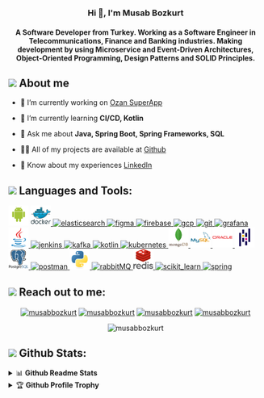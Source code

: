 <h3 align="center">Hi 👋, I'm Musab Bozkurt</h3>

<h4 align="center">A Software Developer from Turkey. Working as a Software Engineer in Telecommunications, Finance and
Banking industries. Making development by using Microservice and Event-Driven Architectures, Object-Oriented
Programming, Design Patterns and SOLID Principles.</h4>

## <img src="https://media.giphy.com/media/qgQUggAC3Pfv687qPC/giphy.gif" width="40"> **About me** ️

- 🔭 I’m currently working on [Ozan SuperApp](https://www.ozan.com/tr)

- 🌱 I’m currently learning **CI/CD, Kotlin**

- 💬 Ask me about **Java, Spring Boot, Spring Frameworks, SQL**

- 👨‍💻 All of my projects are available at [Github](https://github.com/musabbozkurt)

- 📄 Know about my
  experiences [LinkedIn](https://linkedin.com/in/musab-bozkurt-24924986)

## <img src="https://media.giphy.com/media/qgQUggAC3Pfv687qPC/giphy.gif" width="40"> **Languages and Tools:** ️

<p align="left"> 
<a href="https://developer.android.com" target="_blank" rel="noreferrer"> <img src="https://raw.githubusercontent.com/devicons/devicon/master/icons/android/android-original-wordmark.svg" alt="android" width="40" height="40"/></a> 
<a href="https://www.docker.com/" target="_blank" rel="noreferrer"> <img src="https://raw.githubusercontent.com/devicons/devicon/master/icons/docker/docker-original-wordmark.svg" alt="docker" width="40" height="40"/> </a> 
<a href="https://www.elastic.co" target="_blank" rel="noreferrer"> <img src="https://www.vectorlogo.zone/logos/elastic/elastic-icon.svg" alt="elasticsearch" width="40" height="40"/> </a> 
<a href="https://www.figma.com/" target="_blank" rel="noreferrer"> <img src="https://www.vectorlogo.zone/logos/figma/figma-icon.svg" alt="figma" width="40" height="40"/> </a> 
<a href="https://firebase.google.com/" target="_blank" rel="noreferrer"> <img src="https://www.vectorlogo.zone/logos/firebase/firebase-icon.svg" alt="firebase" width="40" height="40"/> </a> 
<a href="https://cloud.google.com" target="_blank" rel="noreferrer"> <img src="https://www.vectorlogo.zone/logos/google_cloud/google_cloud-icon.svg" alt="gcp" width="40" height="40"/> </a> 
<a href="https://git-scm.com/" target="_blank" rel="noreferrer"> <img src="https://www.vectorlogo.zone/logos/git-scm/git-scm-icon.svg" alt="git" width="40" height="40"/> </a> 
<a href="https://grafana.com" target="_blank" rel="noreferrer"> <img src="https://www.vectorlogo.zone/logos/grafana/grafana-icon.svg" alt="grafana" width="40" height="40"/> </a> 
<a href="https://www.java.com" target="_blank" rel="noreferrer"> <img src="https://raw.githubusercontent.com/devicons/devicon/master/icons/java/java-original.svg" alt="java" width="40" height="40"/> </a> 
<a href="https://www.jenkins.io" target="_blank" rel="noreferrer"> <img src="https://www.vectorlogo.zone/logos/jenkins/jenkins-icon.svg" alt="jenkins" width="40" height="40"/> </a> 
<a href="https://kafka.apache.org/" target="_blank" rel="noreferrer"> <img src="https://www.vectorlogo.zone/logos/apache_kafka/apache_kafka-icon.svg" alt="kafka" width="40" height="40"/> </a> 
<a href="https://kotlinlang.org" target="_blank" rel="noreferrer"> <img src="https://www.vectorlogo.zone/logos/kotlinlang/kotlinlang-icon.svg" alt="kotlin" width="40" height="40"/> </a> 
<a href="https://kubernetes.io" target="_blank" rel="noreferrer"> <img src="https://www.vectorlogo.zone/logos/kubernetes/kubernetes-icon.svg" alt="kubernetes" width="40" height="40"/> </a> 
<a href="https://www.mongodb.com/" target="_blank" rel="noreferrer"> <img src="https://raw.githubusercontent.com/devicons/devicon/master/icons/mongodb/mongodb-original-wordmark.svg" alt="mongodb" width="40" height="40"/> </a> 
<a href="https://www.mysql.com/" target="_blank" rel="noreferrer"> <img src="https://raw.githubusercontent.com/devicons/devicon/master/icons/mysql/mysql-original-wordmark.svg" alt="mysql" width="40" height="40"/> </a> 
<a href="https://www.oracle.com/" target="_blank" rel="noreferrer"> <img src="https://raw.githubusercontent.com/devicons/devicon/master/icons/oracle/oracle-original.svg" alt="oracle" width="40" height="40"/> </a> 
<a href="https://pandas.pydata.org/" target="_blank" rel="noreferrer"> <img src="https://raw.githubusercontent.com/devicons/devicon/2ae2a900d2f041da66e950e4d48052658d850630/icons/pandas/pandas-original.svg" alt="pandas" width="40" height="40"/> </a> 
<a href="https://www.postgresql.org" target="_blank" rel="noreferrer"> <img src="https://raw.githubusercontent.com/devicons/devicon/master/icons/postgresql/postgresql-original-wordmark.svg" alt="postgresql" width="40" height="40"/> </a> 
<a href="https://postman.com" target="_blank" rel="noreferrer"> <img src="https://www.vectorlogo.zone/logos/getpostman/getpostman-icon.svg" alt="postman" width="40" height="40"/> </a> 
<a href="https://www.python.org" target="_blank" rel="noreferrer"> <img src="https://raw.githubusercontent.com/devicons/devicon/master/icons/python/python-original.svg" alt="python" width="40" height="40"/> </a> 
<a href="https://www.rabbitmq.com" target="_blank" rel="noreferrer"> <img src="https://www.vectorlogo.zone/logos/rabbitmq/rabbitmq-icon.svg" alt="rabbitMQ" width="40" height="40"/> </a> 
<a href="https://redis.io" target="_blank" rel="noreferrer"> <img src="https://raw.githubusercontent.com/devicons/devicon/master/icons/redis/redis-original-wordmark.svg" alt="redis" width="40" height="40"/> </a> 
<a href="https://scikit-learn.org/" target="_blank" rel="noreferrer"> <img src="https://upload.wikimedia.org/wikipedia/commons/0/05/Scikit_learn_logo_small.svg" alt="scikit_learn" width="40" height="40"/> </a> 
<a href="https://spring.io/" target="_blank" rel="noreferrer"> <img src="https://www.vectorlogo.zone/logos/springio/springio-icon.svg" alt="spring" width="40" height="40"/> </a> 
</p>

## <img src="https://media.giphy.com/media/LnQjpWaON8nhr21vNW/giphy.gif" width="40"> **Reach out to me:** ️

<p align="center">
<a href="https://linkedin.com/in/musabbozkurt" target="_blank"><img align="center" src="https://img.shields.io/badge/-LinkedIn-0e76a8?style=flat-square&logo=Linkedin&logoColor=white" alt="musabbozkurt" /></a>
<a href="https://github.com/musabbozkurt" target="_blank"><img align="center" src="https://img.shields.io/badge/Github-black?style=flat-square&logo=github&logoColor=white" alt="musabbozkurt" /></a>
<a href="mailto:b_musab@hotmail.com" target="_blank"><img align="center" src="https://img.shields.io/badge/Outlook-blue?style=flat-square&logo=Gmail&logoColor=white" alt="musabbozkurt" /></a>
<a href="https://stackoverflow.com/users/10585453" target="_blank"><img align="center" src="https://img.shields.io/badge/Stackoverflow-white?style=flat-square&logo=Stackoverflow&logoColor=" alt="musabbozkurt" /></a>
<p align="center"> <img src="https://komarev.com/ghpvc/?username=musabbozkurt&label=Profile%20views&color=0e75b6&style=flat" alt="musabbozkurt" /> </p>

## <img src="https://media.giphy.com/media/ZCN6F3FAkwsyOGU2RS/giphy.gif" width="40"> **Github Stats:**

<details>
  <summary>📊 <b>Github Readme Stats</b></summary>
 <br />
 <p align="center">
  <a href="https://github.com/musabbozkurt">
   <img width="450" align="center" src="https://github-readme-stats.vercel.app/api?username=musabbozkurt&show_icons=true&theme=radical&count_private=true">
  </a>
  <a href="https://github.com/musabbozkurt/github-readme-stats">
    <img align="center" src="https://github-readme-stats.anuraghazra1.vercel.app/api/top-langs/?username=musabbozkurt&layout=compact&theme=radical&langs_count=10" />
  </a>
  <a href="https://github.com/musabbozkurt/github-readme-streak-stats">
    <img align="center" src="https://github-readme-streak-stats.herokuapp.com/?user=musabbozkurt&layout=compact&theme=radical&langs_count=10" />
  </a>
 </p>
</details>

<details>
 <summary>🏆 <b>Github Profile Trophy</b></summary>
 <br />
 <p align="center">
  <a href="https://github.com/ryo-ma/github-profile-trophy">
   <img src="https://github-profile-trophy.vercel.app/?username=musabbozkurt&column=8&theme=darkhub"/>
  </a>
 </p>
</details>
